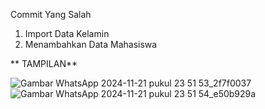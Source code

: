 Commit Yang Salah
1. Import Data Kelamin
2. Menambahkan Data Mahasiswa


  ** TAMPILAN**

  ![Gambar WhatsApp 2024-11-21 pukul 23 51 53_2f7f0037](https://github.com/user-attachments/assets/8c914aa1-a3ef-4a58-954d-a8d30e831167)
![Gambar WhatsApp 2024-11-21 pukul 23 51 54_e50b929a](https://github.com/user-attachments/assets/9a2a4730-5201-4bb1-a4d2-ad100d025ef7)
